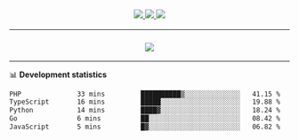 <h3 align="center">
  <a href="https://github.com/hwalker928">
      <img src="https://img.shields.io/github/followers/hwalker928?label=Followers&style=for-the-badge&color=lightblue">
  </a>
  <a href="https://harryw.link/discord" alt="Discord">
      <img src="https://img.shields.io/discord/738451951758606336?label=discord&style=for-the-badge&color=lightblue"/>
  </a>
  <a href="https://harryw.link/sparked" alt="Sparked Host">
      <img src="https://img.shields.io/static/v1?label=Sponsor&message=Sparked%20Host&color=yellow&style=for-the-badge"/>
  </a>
</h3>

<hr>


<h3 align="center">
  <a href="https://github.com/hwalker928">
      <img src="https://github-profile-trophy.vercel.app/?username=hwalker928&no-bg=true&no-frame=true">
  </a>
</h3>


<hr>

📊 **Development statistics**

<!--START_SECTION:waka-->

```txt
PHP              33 mins         ██████████▒░░░░░░░░░░░░░░   41.15 %
TypeScript       16 mins         █████░░░░░░░░░░░░░░░░░░░░   19.88 %
Python           14 mins         ████▓░░░░░░░░░░░░░░░░░░░░   18.24 %
Go               6 mins          ██░░░░░░░░░░░░░░░░░░░░░░░   08.42 %
JavaScript       5 mins          █▓░░░░░░░░░░░░░░░░░░░░░░░   06.82 %
```

<!--END_SECTION:waka-->
